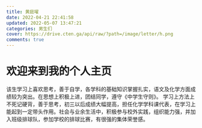 ```yaml
---
title: 黄庭嚁
date: 2022-04-21 22:41:58
updated: 2022-05-07 13:47:21
categories: 男生们
cover: https://drive.cten.ga/api/raw/?path=/image/letter/h.png
comments: true
---
```

# 欢迎来到我的个人主页

该生学习上喜欢思考，善于自学，各学科的基础知识掌握扎实，语文及化学方面成绩较为突出。在思想上积极上进，团结同学，遵守《中学生守则》。 学习上方法上不死记硬背，善于思考，初三以后成绩大幅提高，担任化学学科课代表，在学习上能起到一定带头作用。社会与业余生活中，积极参与校外实践，组织能力强，并加入班级排球队，参加学校的排球比赛，有很强的集体荣誉感。